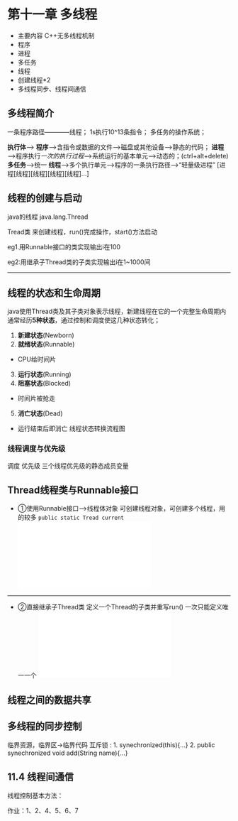 # 第十一章 多线程

- 主要内容
C++无多线程机制
- 程序
- 进程
- 多任务
- 线程
- 创建线程*2
- 多线程同步、线程间通信



## 多线程简介
一条程序路径————线程；
1s执行10^13条指令；
多任务的操作系统；

**执行体**——>
**程序**——>含指令或数据的文件——>磁盘或其他设备——>静态的代码；
**进程**——>程序执行*一次的执行过程*——>系统运行的基本单元——>动态的；(ctrl+alt+delete)
**多任务**——>统一
**线程**——>多个执行单元——>程序的一条执行路径——>“轻量级进程”
[进程[线程][线程][线程][线程]...]

## 线程的创建与启动
java的线程
java.lang.Thread

Tread类 来创建线程，run()完成操作，start()方法启动



eg1.用Runnable接口的类实现输出i在100

eg2:用继承子Thread类的子类实现输出i在1~1000间


---
## 线程的状态和生命周期
java使用Thread类及其子类对象表示线程，新建线程在它的一个完整生命周期内通常经历**5种状态**，通过控制和调度使这几种状态转化；
1. **新建状态**(Newborn)
2. **就绪状态**(Runnable)
- CPU给时间片
3. **运行状态**(Running)
4. **阻塞状态**(Blocked)
- 时间片被抢走
5. **消亡状态**(Dead)
- 运行结束后即消亡
线程状态转换流程图

### 线程调度与优先级
调度
优先级
三个线程优先级的静态成员变量


## Thread线程类与Runnable接口

- ①使用Runnable接口——>线程体对象
可创建线程对象，可创建多个线程，用的较多
 `public static Tread current `
![使用Runnable接口](src\ch11_1\ch11_1.java)

---
- ②直接继承子Thread类
定义一个Thread的子类并重写run()
一次只能定义唯一一个
![直接继承子Thread类](src\ch11_2\ch11_2.java)



## 线程之间的数据共享



## 多线程的同步控制
临界资源，临界区->临界代码
互斥锁 :
    1. synechronized(this){...}
    2. public synechronized void add(String name){...}


## 11.4 线程间通信

线程控制基本方法：


作业：1、2、4、5、6、7








